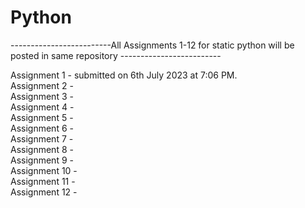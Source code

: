 # Python

-------------------------All Assignments 1-12 for static python will be posted in same repository -------------------------

Assignment 1 - submitted on 6th July 2023 at 7:06 PM.                                       
Assignment 2 -                                                                              
Assignment 3 -                                                                              
Assignment 4 -                                                                                                                     
Assignment 5 -                                                                                                                     
Assignment 6 -                                                                                                                     
Assignment 7 -                                                                                                                     
Assignment 8 -                                                                                                                     
Assignment 9 -                                                                                                                      
Assignment 10 -                                                                                                                      
Assignment 11 -                                                                                                                      
Assignment 12 -                                                                                                                     
